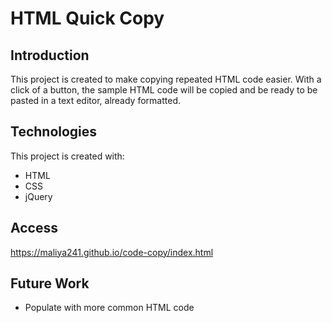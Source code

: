 # HTML Quick Copy

## Introduction
This project is created to make copying repeated HTML code easier. With a click of a button, the sample HTML code will be copied and be ready to be pasted in a text editor, already formatted.  

## Technologies
This project is created with:
* HTML
* CSS
* jQuery

## Access
https://maliya241.github.io/code-copy/index.html

## Future Work
* Populate with more common HTML code
